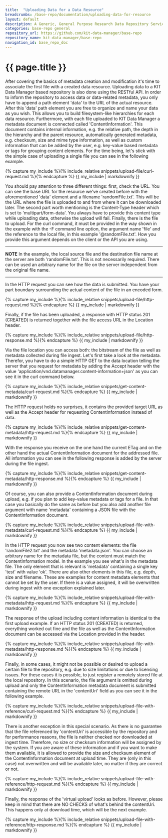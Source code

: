 ```yaml
---
title:  "Uploading Data for a Data Resource"
breadcrumbs: /base-repo/documentation/uploading-data-for-resource
layout: default
description: A Generic, General Purpose Research Data Repository Service.
categories: base-repo general
repository_url: https://github.com/kit-data-manager/base-repo
repository_name: kit-data-manager/base-repo
navigation_id: base_repo_doc
---
```


# {{ page.title }}

After covering the basics of metadata creation and modification it's time to associate the first file with a created data resource. Uploading data to a KIT Data Manager based repository is also
done using the RESTful API. In order to inform the repository to access data or data-related metadata, you only have to append a path element 'data' to the URL of the actual resource. After this 
'data' path element you are free to organize and name your data as you wish. This allows you to build filesystem-like hierarchies for each data resource. Furthermore, with each file uploaded to
KIT Data Manager a metadata document is connected called 'ContentInformation'. This document contains internal information, e.g. the relative path, the depth in the hierarchy and the parent resource, 
automatically generated metadata, e.g. checksum, size and mime type information, as well as custom information that can be added by the user, e.g. key-value based metadata or tags for grouping content elements.
For the time being, let's stick with the simple case of uploading a single file you can see in the following example.

{% capture my_include %}{% include_relative snippets/upload-file/curl-request.md %}{% endcapture %}
{{ my_include | markdownify }}

You should pay attention to three different things: first, check the URL. You can see the base URL for the resource we've created before with the aforementioned 'data' element and a filename 'randomFile.txt'. 
This will be the URL where the file is uploaded to and from where it can be downloaded later. The second part worth mentioning is the Content-Type header which is set to 'multipart/form-data'. You always have 
to provide this content type while uploading data, otherwise the upload will fail. Finally, there is the file to upload. For the curl command, it must be provided in the way shown in the example with the -F 
command line option, the argument name 'file' and the reference to the local file, in this example '@randomFile.txt'. How you provide this argument depends on the client or the API you are using.

---
**NOTE**
In the example, the local source file and the destination file name at the server are both 'randomFile.txt'. This is not necessarily required. There can be used an arbitrary name for the file on the server
independent from the original file name.

---

In the HTTP request you can see how the data is submitted. You have your part boundary surrounding the actual content of the file in an encoded form. 

{% capture my_include %}{% include_relative snippets/upload-file/http-request.md %}{% endcapture %}
{{ my_include | markdownify }}

Finally, if the file has been uploaded, a response with HTTP status 201 (CREATED) is returned together with the file access URL in the Location header. 

{% capture my_include %}{% include_relative snippets/upload-file/http-response.md %}{% endcapture %}
{{ my_include | markdownify }}

Via the file location you can access both: the bitstream of the file as well as metadata collected during file ingest. 
Let's first take a look at the metadata. Therefor, you have to do a simple HTTP GET to the data location telling the server that you request for metadata by adding the Accept header with the value 
'application/vnd.datamanager.content-information+json' as you can see it in the curl command below.

{% capture my_include %}{% include_relative snippets/get-content-metadata/curl-request.md %}{% endcapture %}
{{ my_include | markdownify }}

The HTTP request holds no surprises, it contains the provided target URL as well as the Accept header for requesting ContentInformation instead of data.

{% capture my_include %}{% include_relative snippets/get-content-metadata/http-request.md %}{% endcapture %}
{{ my_include | markdownify }}

With the response you receive on the one hand the current ETag and on the other hand the actual ContentInformation document for the addressed file. All information you can see in the following response
is added by the server during the file ingest.

{% capture my_include %}{% include_relative snippets/get-content-metadata/http-response.md %}{% endcapture %}
{{ my_include | markdownify }}

Of course, you can also provide a ContentInformation document during upload, e.g. if you plan to add key-value metadata or tags for a file. In that case you basically do the same as before but you also add 
another file argument with name 'metadata' containing a JSON file with the ContentInformation document.

{% capture my_include %}{% include_relative snippets/upload-file-with-metadata/curl-request.md %}{% endcapture %}
{{ my_include | markdownify }}

In the HTTP request you now see two content elements: the file 'randomFile2.txt' and the metadata 'metadata.json'. You can choose an arbitrary name for the metadata file, but the content must match the 
ContentInformation model. In the example you see what's in the metadata file. The only element that is relevant is 'metadata' containing a single key 'test' with value 'ok'. There are also other elements
in this file, e.g. depth, size and filename. These are examples for content metadata elements that cannot be set by the user. If there is a value assigned, it will be overwritten during ingest with one 
exception explained later.

{% capture my_include %}{% include_relative snippets/upload-file-with-metadata/http-request.md %}{% endcapture %}
{{ my_include | markdownify }}

The response of the upload including content information is identical to the first upload example. If an HTTP status 201 (CREATED) is returned, everything worked out fine and the file as well as the 
ContentInformation document can be accessed via the Location provided in the header.

{% capture my_include %}{% include_relative snippets/upload-file-with-metadata/http-response.md %}{% endcapture %}
{{ my_include | markdownify }}

Finally, in some cases, it might not be possible or desired to upload a certain file to the repository, e.g. due to size limitations or due to licensing issues. For these cases it is possible, to just register
a remotely stored file at the local repository. In this scenario, the file argument is omitted during upload and only the ContentInformation metadata document is submitted containing the remote URL in the 
'contentUri' field as you can see it in the following example.

{% capture my_include %}{% include_relative snippets/upload-file-with-reference/curl-request.md %}{% endcapture %}
{{ my_include | markdownify }}

There is another exception in this special scenario. As there is no guarantee that the file referenced by 'contentUri' is accessible by the repository and for performance reasons, the file is neither checked
nor downloaded at ingest time. Therefore, no size or checksum information will be assigned by the system. If you are aware of these information and if you want to make them available, it is allowed to 
provide the size and checksum element of the ContentInformation document at upload time. They are (only in this case) not overwritten and will be available later, no matter if they are correct or not. 

{% capture my_include %}{% include_relative snippets/upload-file-with-reference/http-request.md %}{% endcapture %}
{{ my_include | markdownify }}

Finally, the response of the 'virtual upload' looks as before. However, please keep in mind that there are NO CHECKS of what's behind the contentUri. This happens only at download time, which will be the next 
example. 

{% capture my_include %}{% include_relative snippets/upload-file-with-reference/http-response.md %}{% endcapture %}
{{ my_include | markdownify }}
